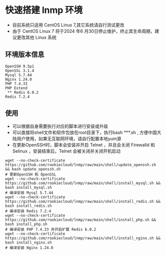 # 快速搭建 lnmp 环境 

* 目前系统只适用 CentOS Linux 7,其它系统请自行测试更改
* 由于 CentOS Linux 7 将于2024 年6 月30日停止维护，终止其生命周期，建议更改其他 Linux 系统

## 环境版本信息
```
OpenSSH 9.5p1
OpenSSL 3.1.4
Mysql 5.7.44
Nginx 1.24.0
PHP 7.4.33
PHP Extend
 ** Redis 6.0.2
Redis 7.2.4
```
## 使用
* 可以根据自身需要执行对应的脚本进行安装或升级
* 可以直接将shell文件和软件包放在root目录下，执行bash ***.sh , 方便中国大陆用户使用，如果无互联网环境，请自行配置本地yum源
* 在更新OpenSSH时，脚本会安装并开启 Telnet ，并且会关闭 Firewalld 和 Selinux ，安装结束后，Telnet 会被关闭并关闭开机启动

```shell
wget --no-check-certificate https://github.com/rookiecloud/lnmp/raw/main/shell/update_openssh.sh && bash update_openssh.sh
# 更新OpenSSH 和 OpenSSL
wget --no-check-certificate https://github.com/rookiecloud/lnmp/raw/main/shell/install_mysql.sh && bash install_mysql.sh
# 编译安装 Mysql 5.7.44
wget --no-check-certificate https://github.com/rookiecloud/lnmp/raw/main/shell/install_redis.sh && bash install_redis.sh
# 编译安装 Redis 7.2.4
wget --no-check-certificate https://github.com/rookiecloud/lnmp/raw/main/shell/install_php.sh && bash install_php.sh
# 编译安装 PHP 7.4.33 并开启扩展 Redis 6.0.2
wget --no-check-certificate https://github.com/rookiecloud/lnmp/raw/main/shell/install_nginx.sh && bash install_nginx.sh
# 编译安装 Nginx 1.24.0
```
